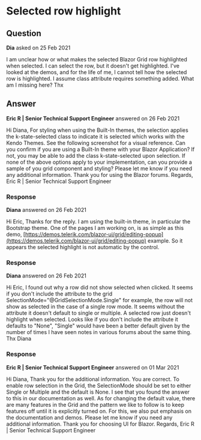 # Selected row highlight

## Question

**Dia** asked on 25 Feb 2021

I am unclear how or what makes the selected Blazor Grid row highlighted when selected. I can select the row, but it doesn't get highlighted. I've looked at the demos, and for the life of me, I cannot tell how the selected row is highlighted. I assume class attribute requires something added. What am I missing here? Thx

## Answer

**Eric R | Senior Technical Support Engineer** answered on 26 Feb 2021

Hi Diana, For styling when using the Built-In themes, the selection applies the k-state-selected class to indicate it is selected which works with the Kendo Themes. See the following screenshot for a visual reference. Can you confirm if you are using a Built-In theme with your Blazor Application? If not, you may be able to add the class k-state-selected upon selection. If none of the above options apply to your implementation, can you provide a sample of you grid component and styling? Please let me know if you need any additional information. Thank you for using the Blazor forums. Regards, Eric R | Senior Technical Support Engineer

### Response

**Diana** answered on 26 Feb 2021

Hi Eric, Thanks for the reply. I am using the built-in theme, in particular the Bootstrap theme. One of the pages I am working on, is as simple as this demo, [https://demos.telerik.com/blazor-ui/grid/editing-popup](https://demos.telerik.com/blazor-ui/grid/editing-popup) example. So it appears the selected highlight is not automatic by the control.

### Response

**Diana** answered on 26 Feb 2021

Hi Eric, I found out why a row did not show selected when clicked. It seems if you don't include the attribute to the grid SelectionMode="@GridSelectionMode.Single" for example, the row will not show as selected in the case of a single row mode. It seems without the attribute it doesn't default to single or multiple. A selected row just doesn't highlight when selected. Looks like if you don't include the attribute it defaults to "None", "Single" would have been a better default given by the number of times I have seen notes in various forums about the same thing. Thx Diana

### Response

**Eric R | Senior Technical Support Engineer** answered on 01 Mar 2021

Hi Diana, Thank you for the additional information. You are correct. To enable row selection in the Grid, the SelectionMode should be set to either Single or Multiple and the default is None. I see that you found the answer to this in our documentation as well. As for changing the default value, there are many features in the Grid and the pattern we like to follow is to keep features off until it is explicitly turned on. For this, we also put emphasis on the documentation and demos. Please let me know if you need any additional information. Thank you for choosing UI for Blazor. Regards, Eric R | Senior Technical Support Engineer
